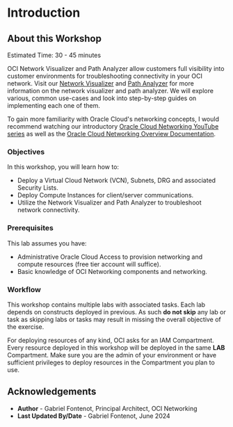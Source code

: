 # Introduction

## About this Workshop

Estimated Time: 30 - 45 minutes

OCI Network Visualizer and Path Analyzer allow customers full visibility into customer environments for troubleshooting connectivity in your OCI network. Visit our [Network Visualizer](https://docs.oracle.com/en-us/iaas/Content/Network/Concepts/network_visualizer.htm) and [Path Analyzer](https://docs.oracle.com/en-us/iaas/Content/Network/Concepts/path_analyzer.htm) for more information on the network visualizer and path analyzer. We will explore various, common use-cases and look into step-by-step guides on implementing each one of them.

To gain more familiarity with Oracle Cloud's networking concepts, I would recommend watching our introductory [Oracle Cloud Networking YouTube series](https://youtu.be/mIYSgeX5FkM) as well as the [Oracle Cloud Networking Overview Documentation](https://docs.cloud.oracle.com/iaas/Content/Network/Concepts/overview.htm).

### Objectives

In this workshop, you will learn how to:

* Deploy a Virtual Cloud Network (VCN), Subnets, DRG and associated Security Lists.
* Deploy Compute Instances for client/server communications.
* Utilize the Network Visualizer and Path Analyzer to troubleshoot network connectivity.

### Prerequisites

This lab assumes you have:

* Administrative Oracle Cloud Access to provision networking and compute resources (free tier account will suffice).
* Basic knowledge of OCI Networking components and networking.

### Workflow

This workshop contains multiple labs with associated tasks. Each lab depends on constructs deployed in previous. As such **do not skip** any lab or task as skipping labs or tasks may result in missing the overall objective of the exercise.

For deploying resources of any kind, OCI asks for an IAM Compartment. Every resource deployed in this workshop will be deployed in the same **LAB** Compartment. Make sure you are the admin of your environment or have sufficient privileges to deploy resources in the Compartment you plan to use.

## Acknowledgements

* **Author** - Gabriel Fontenot, Principal Architect, OCI Networking
* **Last Updated By/Date** - Gabriel Fontenot, June 2024